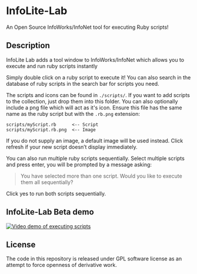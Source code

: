 # InfoLite-Lab

An Open Source InfoWorks/InfoNet tool for executing Ruby scripts!

## Description

InfoLite Lab adds a tool window to InfoWorks/InfoNet which allows you to execute and run ruby scripts instantly

Simply double click on a ruby script to execute it! You can also search in the database of ruby scripts in the search bar for scripts you need.

The scripts and icons can be found in `./scripts/`. If you want to add scripts to the collection, just drop them into this folder. You can also optionally include a png file which will act as it's icon. Ensure this file has the same name as the ruby script but with the `.rb.png` extension:

```
scripts/myScript.rb      <-- Script
scripts/myScript.rb.png  <-- Image
```

If you do not supply an image, a default image will be used instead. Click refresh if your new script doesn’t display immediately.

You can also run multiple ruby scripts sequentially. Select multiple scripts and press enter, you will be prompted by a message asking:

> You have selected more than one script. Would you like to execute them all sequentially?

Click yes to run both scripts sequentially.

## InfoLite-Lab Beta demo

[![Video demo of executing scripts](https://img.youtube.com/vi/kxfqf5nJXig/0.jpg)](https://www.youtube.com/watch?v=kxfqf5nJXig)

## License

The code in this repository is released under GPL software license as an attempt to force openness of derivative work.
